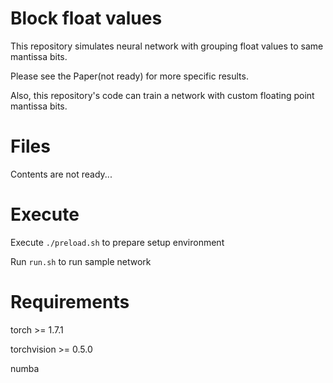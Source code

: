 

# Block float values

This repository simulates neural network with grouping float values to same mantissa bits.

Please see the Paper(not ready) for more specific results.

Also, this repository's code can train a network with custom floating point mantissa bits.

# Files

Contents are not ready...

# Execute


Execute `./preload.sh` to prepare setup environment

Run `run.sh` to run sample network

# Requirements
torch >= 1.7.1

torchvision >= 0.5.0

numba